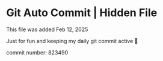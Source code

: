 # Git Auto Commit | Hidden File

This file was added Feb 12, 2025

Just for fun and keeping my daily git commit active 🤪

commit number: 823490
